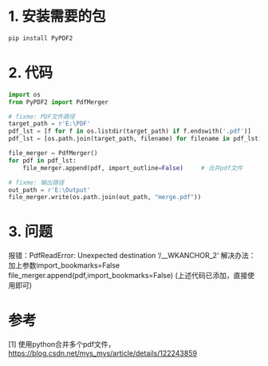 # 1. 安装需要的包

```python
pip install PyPDF2
```

# 2. 代码

```python
import os
from PyPDF2 import PdfMerger

# fixme: PDF文件路径
target_path = r'E:\PDF'
pdf_lst = [f for f in os.listdir(target_path) if f.endswith('.pdf')]
pdf_lst = [os.path.join(target_path, filename) for filename in pdf_lst]

file_merger = PdfMerger()
for pdf in pdf_lst:
    file_merger.append(pdf, import_outline=False)     # 合并pdf文件

# fixme: 输出路径
out_path = r'E:\Output'
file_merger.write(os.path.join(out_path, "merge.pdf"))
```

# 3. 问题

报错：PdfReadError: Unexpected destination ‘/__WKANCHOR_2‘
解决办法：加上参数import_bookmarks=False
file_merger.append(pdf,import_bookmarks=False)
(上述代码已添加，直接使用即可)

# 参考

[1] 使用python合并多个pdf文件，https://blog.csdn.net/mys_mys/article/details/122243859
